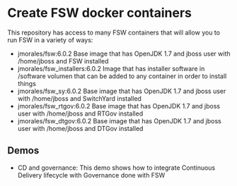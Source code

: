 # Create FSW docker containers
This repository has access to many FSW containers that will allow you to run FSW in a variety of ways:

- jmorales/fsw:6.0.2               Base image that has OpenJDK 1.7 and jboss user with /home/jboss and FSW installed
- jmorales/fsw_installers:6.0.2    Image that has installer software in /software volumen that can be added to any container in order to install things
- jmorales/fsw_sy:6.0.2            Base image that has OpenJDK 1.7 and jboss user with /home/jboss and SwitchYard installed
- jmorales/fsw_rtgov:6.0.2         Base image that has OpenJDK 1.7 and jboss user with /home/jboss and RTGov installed
- jmorales/fsw_dtgov:6.0.2         Base image that has OpenJDK 1.7 and jboss user with /home/jboss and DTGov installed

## Demos

- CD and governance: This demo shows how to integrate Continuous Delivery lifecycle with Governance done with FSW 

